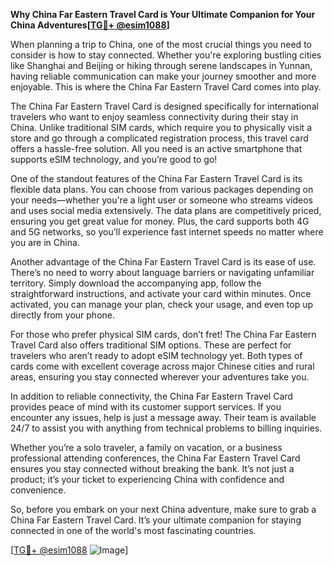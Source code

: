 **Why China Far Eastern Travel Card is Your Ultimate Companion for Your China Adventures[[TG💪+ @esim1088](https://t.me/s/esim1088)]**

When planning a trip to China, one of the most crucial things you need to consider is how to stay connected. Whether you're exploring bustling cities like Shanghai and Beijing or hiking through serene landscapes in Yunnan, having reliable communication can make your journey smoother and more enjoyable. This is where the China Far Eastern Travel Card comes into play.

The China Far Eastern Travel Card is designed specifically for international travelers who want to enjoy seamless connectivity during their stay in China. Unlike traditional SIM cards, which require you to physically visit a store and go through a complicated registration process, this travel card offers a hassle-free solution. All you need is an active smartphone that supports eSIM technology, and you’re good to go!

One of the standout features of the China Far Eastern Travel Card is its flexible data plans. You can choose from various packages depending on your needs—whether you're a light user or someone who streams videos and uses social media extensively. The data plans are competitively priced, ensuring you get great value for money. Plus, the card supports both 4G and 5G networks, so you’ll experience fast internet speeds no matter where you are in China.

Another advantage of the China Far Eastern Travel Card is its ease of use. There’s no need to worry about language barriers or navigating unfamiliar territory. Simply download the accompanying app, follow the straightforward instructions, and activate your card within minutes. Once activated, you can manage your plan, check your usage, and even top up directly from your phone.

For those who prefer physical SIM cards, don’t fret! The China Far Eastern Travel Card also offers traditional SIM options. These are perfect for travelers who aren’t ready to adopt eSIM technology yet. Both types of cards come with excellent coverage across major Chinese cities and rural areas, ensuring you stay connected wherever your adventures take you.

In addition to reliable connectivity, the China Far Eastern Travel Card provides peace of mind with its customer support services. If you encounter any issues, help is just a message away. Their team is available 24/7 to assist you with anything from technical problems to billing inquiries.

Whether you’re a solo traveler, a family on vacation, or a business professional attending conferences, the China Far Eastern Travel Card ensures you stay connected without breaking the bank. It’s not just a product; it’s your ticket to experiencing China with confidence and convenience.

So, before you embark on your next China adventure, make sure to grab a China Far Eastern Travel Card. It’s your ultimate companion for staying connected in one of the world's most fascinating countries. 

[[TG💪+ @esim1088](https://t.me/s/esim1088) ![Image](https://i.postimg.cc/Y0z9fWf4/image.png)]